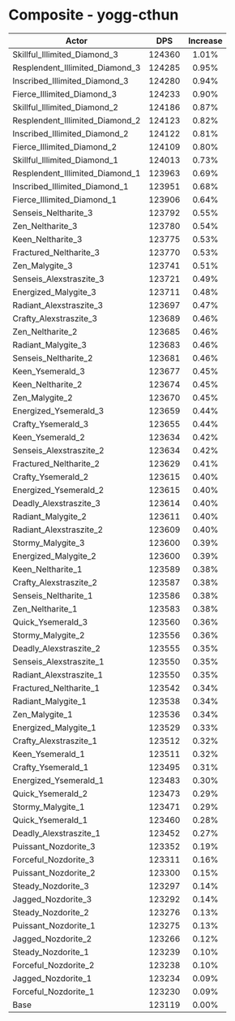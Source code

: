 # Composite - yogg-cthun
| Actor | DPS | Increase |
|---|:---:|:---:|
|Skillful_Illimited_Diamond_3|124360|1.01%|
|Resplendent_Illimited_Diamond_3|124285|0.95%|
|Inscribed_Illimited_Diamond_3|124280|0.94%|
|Fierce_Illimited_Diamond_3|124233|0.90%|
|Skillful_Illimited_Diamond_2|124186|0.87%|
|Resplendent_Illimited_Diamond_2|124123|0.82%|
|Inscribed_Illimited_Diamond_2|124122|0.81%|
|Fierce_Illimited_Diamond_2|124109|0.80%|
|Skillful_Illimited_Diamond_1|124013|0.73%|
|Resplendent_Illimited_Diamond_1|123963|0.69%|
|Inscribed_Illimited_Diamond_1|123951|0.68%|
|Fierce_Illimited_Diamond_1|123906|0.64%|
|Senseis_Neltharite_3|123792|0.55%|
|Zen_Neltharite_3|123780|0.54%|
|Keen_Neltharite_3|123775|0.53%|
|Fractured_Neltharite_3|123770|0.53%|
|Zen_Malygite_3|123741|0.51%|
|Senseis_Alexstraszite_3|123721|0.49%|
|Energized_Malygite_3|123711|0.48%|
|Radiant_Alexstraszite_3|123697|0.47%|
|Crafty_Alexstraszite_3|123689|0.46%|
|Zen_Neltharite_2|123685|0.46%|
|Radiant_Malygite_3|123683|0.46%|
|Senseis_Neltharite_2|123681|0.46%|
|Keen_Ysemerald_3|123677|0.45%|
|Keen_Neltharite_2|123674|0.45%|
|Zen_Malygite_2|123670|0.45%|
|Energized_Ysemerald_3|123659|0.44%|
|Crafty_Ysemerald_3|123655|0.44%|
|Keen_Ysemerald_2|123634|0.42%|
|Senseis_Alexstraszite_2|123634|0.42%|
|Fractured_Neltharite_2|123629|0.41%|
|Crafty_Ysemerald_2|123615|0.40%|
|Energized_Ysemerald_2|123615|0.40%|
|Deadly_Alexstraszite_3|123614|0.40%|
|Radiant_Malygite_2|123611|0.40%|
|Radiant_Alexstraszite_2|123609|0.40%|
|Stormy_Malygite_3|123600|0.39%|
|Energized_Malygite_2|123600|0.39%|
|Keen_Neltharite_1|123589|0.38%|
|Crafty_Alexstraszite_2|123587|0.38%|
|Senseis_Neltharite_1|123586|0.38%|
|Zen_Neltharite_1|123583|0.38%|
|Quick_Ysemerald_3|123560|0.36%|
|Stormy_Malygite_2|123556|0.36%|
|Deadly_Alexstraszite_2|123555|0.35%|
|Senseis_Alexstraszite_1|123550|0.35%|
|Radiant_Alexstraszite_1|123550|0.35%|
|Fractured_Neltharite_1|123542|0.34%|
|Radiant_Malygite_1|123538|0.34%|
|Zen_Malygite_1|123536|0.34%|
|Energized_Malygite_1|123529|0.33%|
|Crafty_Alexstraszite_1|123512|0.32%|
|Keen_Ysemerald_1|123511|0.32%|
|Crafty_Ysemerald_1|123495|0.31%|
|Energized_Ysemerald_1|123483|0.30%|
|Quick_Ysemerald_2|123473|0.29%|
|Stormy_Malygite_1|123471|0.29%|
|Quick_Ysemerald_1|123460|0.28%|
|Deadly_Alexstraszite_1|123452|0.27%|
|Puissant_Nozdorite_3|123352|0.19%|
|Forceful_Nozdorite_3|123311|0.16%|
|Puissant_Nozdorite_2|123300|0.15%|
|Steady_Nozdorite_3|123297|0.14%|
|Jagged_Nozdorite_3|123292|0.14%|
|Steady_Nozdorite_2|123276|0.13%|
|Puissant_Nozdorite_1|123275|0.13%|
|Jagged_Nozdorite_2|123266|0.12%|
|Steady_Nozdorite_1|123239|0.10%|
|Forceful_Nozdorite_2|123238|0.10%|
|Jagged_Nozdorite_1|123234|0.09%|
|Forceful_Nozdorite_1|123230|0.09%|
|Base|123119|0.00%|
